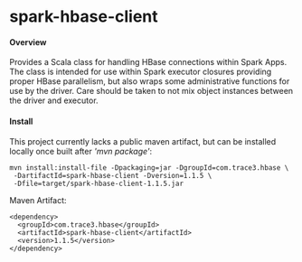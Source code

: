 spark-hbase-client
==================


#### Overview

  Provides a Scala class for handling HBase connections within Spark Apps.
The class is intended for use within Spark executor closures providing proper
HBase parallelism, but also wraps some administrative functions for use by the
driver. Care should be taken to not mix object instances between the driver
and executor.


#### Install

  This project currently lacks a public maven artifact, but can be
installed locally once built after *'mvn package'*:

```
mvn install:install-file -Dpackaging=jar -DgroupId=com.trace3.hbase \
 -DartifactId=spark-hbase-client -Dversion=1.1.5 \
 -Dfile=target/spark-hbase-client-1.1.5.jar
```

Maven Artifact:
```
<dependency>
  <groupId>com.trace3.hbase</groupId>
  <artifactId>spark-hbase-client</artifactId>
  <version>1.1.5</version>
</dependency>
```
